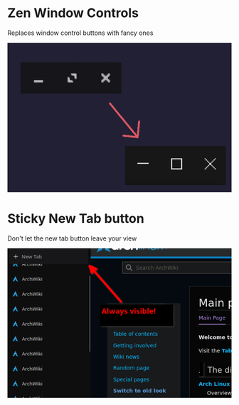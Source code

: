 # Zen Window Controls
Replaces window control buttons with fancy ones

![Preview](./zen-window-controls/Preview.png?raw=true)

# Sticky New Tab button
Don't let the new tab button leave your view

![Preview](./sticky-new-tab/Preview.png?raw=true)